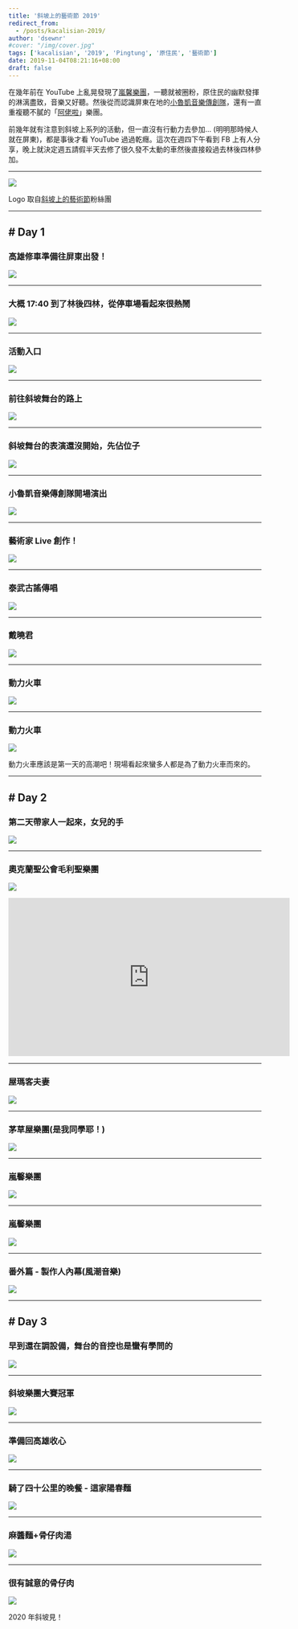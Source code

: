 ```yaml
---
title: '斜坡上的藝術節 2019'
redirect_from:
  - /posts/kacalisian-2019/
author: 'dsewnr'
#cover: "/img/cover.jpg"
tags: ['kacalisian', '2019', 'Pingtung', '原住民', '藝術節']
date: 2019-11-04T08:21:16+08:00
draft: false
---
```


在幾年前在 YouTube 上亂晃發現了[嵐馨樂團](https://www.youtube.com/watch?v=jb243ol_cCs)，一聽就被圈粉，原住民的幽默發揮的淋漓盡致，音樂又好聽。然後從而認識屏東在地的[小魯凱音樂傳創隊](https://www.youtube.com/watch?v=59SKNU3-X7s)，還有一直重複聽不膩的「[阿佬啦](https://www.youtube.com/watch?v=RJMVsRBLytg)」樂團。

前幾年就有注意到斜坡上系列的活動，但一直沒有行動力去參加… (明明那時候人就在屏東)，都是事後才看 YouTube 過過乾癮。這次在週四下午看到 FB 上有人分享，晚上就決定週五請假半天去修了很久發不太動的車然後直接殺過去林後四林參加。

---

[![](/images/kacalisian-2019-logo.jpg)](https://www.facebook.com/isenasenai/)

Logo 取自[斜坡上的藝術節](https://www.facebook.com/isenasenai/)粉絲團

---

## # Day 1

### 高雄修車準備往屏東出發！

![](/images/kacalisian-2019-0.jpg)

---

### 大概 17:40 到了林後四林，從停車場看起來很熱鬧

![](/images/kacalisian-2019-1.jpg)

---

### 活動入口

![](/images/kacalisian-2019-2.jpg)

---

### 前往斜坡舞台的路上

![](/images/kacalisian-2019-3.jpg)


---

### 斜坡舞台的表演還沒開始，先佔位子

![](/images/kacalisian-2019-4.jpg)

---

### 小魯凱音樂傳創隊開場演出

![](/images/kacalisian-2019-5.jpg)


---

### 藝術家 Live 創作！

![](/images/kacalisian-2019-6.jpg)

---

### 泰武古謠傳唱

![](/images/kacalisian-2019-7.jpg)

---

### 戴曉君

![](/images/kacalisian-2019-8.jpg)

---

### 動力火車

![](/images/kacalisian-2019-10.jpg)

---

### 動力火車

![](/images/kacalisian-2019-9.jpg)

動力火車應該是第一天的高潮吧！現場看起來蠻多人都是為了動力火車而來的。

---

## # Day 2

### 第二天帶家人一起來，女兒的手

![](/images/kacalisian-2019-11.jpg)

---

### 奧克蘭聖公會毛利聖樂團

![](/images/kacalisian-2019-12.jpg)

<iframe width="560" height="315" src="https://www.youtube.com/embed/gqVACvGch7k" frameborder="0" allow="accelerometer; autoplay; encrypted-media; gyroscope; picture-in-picture;" sandbox="allow-same-origin allow-scripts allow-presentation" layout="fill" allowfullscreen></iframe>

---

### 屋瑪客夫妻

![](/images/kacalisian-2019-13.jpg)

---

### 茅草屋樂團(是我同學耶！)

![](/images/kacalisian-2019-14.jpg)

---

### 嵐馨樂團

![](/images/kacalisian-2019-15.jpg)

---

### 嵐馨樂團

![](/images/kacalisian-2019-16.jpg)

---

### 番外篇 - 製作人內幕(風潮音樂)

![](/images/kacalisian-2019-17.jpg)

---

## # Day 3

### 早到還在調設備，舞台的音控也是蠻有學問的

![](/images/kacalisian-2019-18.jpg)

---

### 斜坡樂團大賽冠軍

![](/images/kacalisian-2019-19.jpg)

---

### 準備回高雄收心

![](/images/kacalisian-2019-20.jpg)

---

### 騎了四十公里的晚餐 - 這家陽春麵

![](/images/kacalisian-2019-21.jpg)

---

### 麻醬麵+骨仔肉湯

![](/images/kacalisian-2019-22.jpg)

---

### 很有誠意的骨仔肉

![](/images/kacalisian-2019-23.jpg)

2020 年斜坡見！

